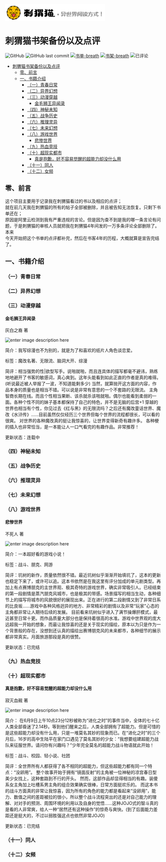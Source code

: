 ![](https://raw.githubusercontent.com/breathiness/breathiness.github.io/master/img/Snipaste_2019-09-08_17-20-02.png)
# 刺猬猫书架备份以及点评  
![GitHub](https://img.shields.io/github/license/breathiness/ciweimao-bookshelf?color=blue&style=flat-square) ![GitHub last commit](https://img.shields.io/github/last-commit/breathiness/ciweimao-bookshelf?color=blue&style=flat-square) [![书单-breath](https://img.shields.io/badge/%E4%B9%A6%E5%8D%95-breath-blue?style=flat-square&logo=visual-studio-code)](https://www.hbooker.com/book/booklist_detail?list_id=855) [![书架-breath](https://img.shields.io/badge/%E4%B9%A6%E6%9E%B6-935-red?style=flat-square&logo=codeforces)](https://www.ciweimao.com/bookshelf/86413) ![已评论](https://img.shields.io/badge/%E5%B7%B2%E7%82%B9%E8%AF%84-13-red?style=flat-square&logo=read-the-docs)

<!-- @import "[TOC]" {cmd="toc" depthFrom=1 depthTo=6 orderedList=false} -->

<!-- code_chunk_output -->

- [刺猬猫书架备份以及点评](#刺猬猫书架备份以及点评)
  - [零、前言](#零-前言)
  - [一、书籍介绍](#一-书籍介绍)
    - [（一）青春日常](#一青春日常)
    - [（二）异界幻想](#二异界幻想)
    - [（三）动漫穿越](#三动漫穿越)
      - [金毛狮王异闻录](#金毛狮王异闻录)
    - [（四）神秘未知](#四神秘未知)
    - [（五）战争历史](#五战争历史)
    - [（六）推理灵异](#六推理灵异)
    - [（七）未来幻想](#七未来幻想)
    - [（八）游戏世界](#八游戏世界)
      - [悲惨世界](#悲惨世界)
    - [（九）热血竞技](#九热血竞技)
    - [（十）超现实都市](#十超现实都市)
      - [真是抱歉，好不容易觉醒的超能力却没什么用](#真是抱歉好不容易觉醒的超能力却没什么用)
    - [（十一）同人](#十一同人)
    - [（十二）女频](#十二女频)

<!-- /code_chunk_output -->

## 零、前言
这个项目主要用于记录我在刺猬猫看过的书以及相应的点评；  
就在前几天我在刺猬猫的所有的帖子全部被删除，并且被告知无法恢复。只剩下书单还在；  
原因是阿里云检测到我有严重违规的言论。但是因为查不到是我的哪一条言论有问题，于是刺猬猫的审核人员就把我在刺猬猫4年间发的一万多条评论全部删除了。
本来  
今天开始把这个书单的点评都补完，然后在书客4年的历程，大概就算是宣告完结了。

## 一、书籍介绍
### （一）青春日常

### （二）异界幻想

### （三）动漫穿越

#### 金毛狮王异闻录

灰白之裔 著

![enter image description here](https://novel-cdn.kuangxiangit.com/uploads/allimg/c181120/20-11-18175345-99918-100034889.jpg)

简介：我写综漫也不为别的，就是为了和喜欢的纸片人角色谈恋爱。 

标签：魔改名著、无限流、脑洞大开、综漫 

简评：相当强势的性|欲型写手。说啪就啪，而且连具体的描写都毫不避讳，熟练地地避开了书客的敏感词，真心爽到。这年头能看到如此正直的作者是真的难得。(听说最近被人举报了一波，不知道能剩多少) 
当然，就算抛开这方面的内容，作品本身的质量也是相当不错。可以说是非常有意思的一个不套路的无限流。 
主角智商长期在线。而且个性相当果断、该杀就杀该啪就啪。偶尔也能看到柔弱的一面。各种个性不同的妹子基本都保持了自己的特色，并不是无脑的后宫+1 
穿越的世界也相当有个性，你见过去《红与黑》的无限流吗？之后还有魔改童话世界、魔改《水浒传》……目前虽然仅仅经历三个世界但每个世界的流程都很长，可以看的很爽。 
对世界的各种魔改真的挺让我惊喜的，让世界变得新奇有趣许多。 
各种梗的插入也非常恰当，是一本能让人一口气看完的有趣作品。非常推荐！ 

更新状态：连载中 

### （四）神秘未知

### （五）战争历史

### （六）推理灵异

### （七）未来幻想

### （八）游戏世界
#### 悲惨世界 

不死人 著

![enter image description here](https://novel-cdn.kuangxiangit.com/uploads/allimg/c170815/15-08-17165937-66014-100042074.jpg)

简介：一本超好看的游戏小说！ 

标签：战斗、朋克、网游 

简评：坑树的新作，质量依然很不错。最近坑树似乎渐渐开始填坑了，这本的更新也稳定下来了，或许可以追。这本书依然是在我这里有评分加成的单元剧类型。再加上有点赛博朋克的主世界观、极其奇特的游戏世界，确实非常吸引人。已经结束的第一段剧情是蒸汽朋克风城市，也是极其的带感。场景描写的相当生动，各种细节上的描写将城市的风貌很好的展现出来。正在进行的第二段剧情又到了非常日系的比良坂……游戏中各种风格迥异的地方、非常精彩的剧情以及非常“玩家”心态的主角都非常让人期待后续的发展。 
目前看来坑树似乎进入了满节操爆肝模式，​最近甚至日常十更。而作品质量大部分也是保持着很高的水准。游戏中世界观的庞大远超我一开始的想象，而最让我惊喜的还是关于现实的描绘，原本以为只是作为一个背景般的存在，没想到还认真的描绘出赛博朋克风的未来都市，各种细节的展示都非常真实。月面旅游那段是真的很赞。 

更新状态：已完结 

### （九）热血竞技

### （十）超现实都市

#### 真是抱歉，好不容易觉醒的超能力却没什么用

寂灭血觋 著

![enter image description here](https://novel-cdn.kuangxiangit.com/uploads/allimg/c171204/04-12-17125626-15590-100051062.jpg)

简介：
在6月9日上午10点23分12秒被称为“进化之时”的事件当中，全体的七十亿人类全部昏迷了2.14秒。等到他们醒来之后，人类全部拥有了超能力。但是可惜的是这些超能力却没有什么用，只是一堆莫名其妙的现象而已。在“进化之时”的三个月后，16岁的高中生陆平在家门口遇见了莫名其妙的少女：“我想要组建超能力战队来征服世界。请问你有兴趣吗？”少年完全莫名的超能力战斗物语就此开始！ 


标签：战斗、校园、轻小说、社团 

简评：全世界所有人都获得了各不相同的超能力，但这些超能力都有同一个特点：“没卵用”。
整个故事开始于拥有“镜面反射”的主角被一位神秘的凉宫春日型美少女找上，这种套路到不行的开头。 
然而，这部作品却显得相当的有趣。装傻系女主角加上吐槽系男主角的组合效果确实很棒，日常方面挺欢乐的。 
而这本书的战斗方面真的非常让我惊喜，因为所有的角色的能力都是看起来“没卵用”，能力、数值之间的差距被拉的很小，所以整个战斗流程突出的还是对自己能力的理解、对对手的预测、周围环境的利用以及自身的觉悟……这种JOJO式的智斗真的是看的人非常爽，给人一种“居然还有这种操作”的惊奇与爽快。(到了后面能力差距还是挺大的，不过以弱胜强这点也依然非常JOJO) 

更新状态：已完结 

### （十一）同人

### （十二）女频

